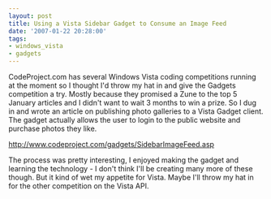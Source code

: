 ```yaml
---
layout: post
title: Using a Vista Sidebar Gadget to Consume an Image Feed
date: '2007-01-22 20:28:00'
tags:
- windows_vista
- gadgets
---
```


CodeProject.com has several Windows Vista coding competitions running at the moment so I thought I'd throw my hat in and give the Gadgets competition a try. Mostly because they promised a Zune to the top 5 January articles and I didn't want to wait 3 months to win a prize. So I dug in and wrote an article on publishing photo galleries to a Vista Gadget client. The gadget actually allows the user to login to the public website and purchase photos they like.

http://www.codeproject.com/gadgets/SidebarImageFeed.asp

The process was pretty interesting, I enjoyed making the gadget and learning the technology - I don't think I'll be creating many more of these though. But it kind of wet my appetite for Vista. Maybe I'll throw my hat in for the other competition on the Vista API.